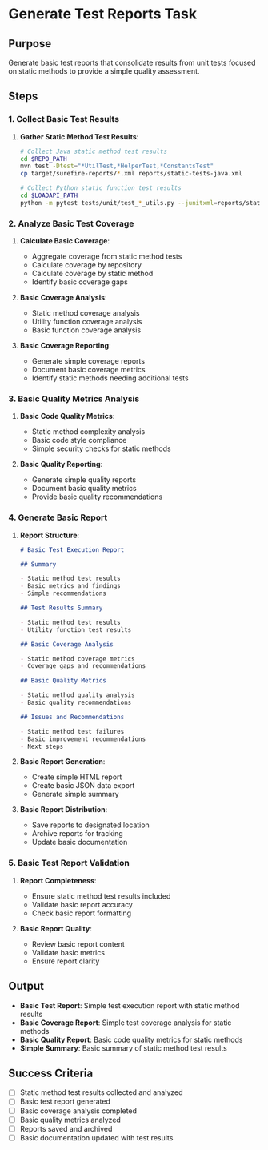 # Generate Test Reports Task

## Purpose

Generate basic test reports that consolidate results from unit tests focused on static methods to provide a simple quality assessment.

## Steps

### 1. Collect Basic Test Results

1. **Gather Static Method Test Results**:

   ```bash
   # Collect Java static method test results
   cd $REPO_PATH
   mvn test -Dtest="*UtilTest,*HelperTest,*ConstantsTest"
   cp target/surefire-reports/*.xml reports/static-tests-java.xml

   # Collect Python static function test results
   cd $LOADAPI_PATH
   python -m pytest tests/unit/test_*_utils.py --junitxml=reports/static-tests-python.xml
   ```

### 2. Analyze Basic Test Coverage

1. **Calculate Basic Coverage**:
   - Aggregate coverage from static method tests
   - Calculate coverage by repository
   - Calculate coverage by static method
   - Identify basic coverage gaps

2. **Basic Coverage Analysis**:
   - Static method coverage analysis
   - Utility function coverage analysis
   - Basic function coverage analysis

3. **Basic Coverage Reporting**:
   - Generate simple coverage reports
   - Document basic coverage metrics
   - Identify static methods needing additional tests

### 3. Basic Quality Metrics Analysis

1. **Basic Code Quality Metrics**:
   - Static method complexity analysis
   - Basic code style compliance
   - Simple security checks for static methods

2. **Basic Quality Reporting**:
   - Generate simple quality reports
   - Document basic quality metrics
   - Provide basic quality recommendations

### 4. Generate Basic Report

1. **Report Structure**:

   ```markdown
   # Basic Test Execution Report

   ## Summary

   - Static method test results
   - Basic metrics and findings
   - Simple recommendations

   ## Test Results Summary

   - Static method test results
   - Utility function test results

   ## Basic Coverage Analysis

   - Static method coverage metrics
   - Coverage gaps and recommendations

   ## Basic Quality Metrics

   - Static method quality analysis
   - Basic quality recommendations

   ## Issues and Recommendations

   - Static method test failures
   - Basic improvement recommendations
   - Next steps
   ```

2. **Basic Report Generation**:
   - Create simple HTML report
   - Create basic JSON data export
   - Generate simple summary

3. **Basic Report Distribution**:
   - Save reports to designated location
   - Archive reports for tracking
   - Update basic documentation

### 5. Basic Test Report Validation

1. **Report Completeness**:
   - Ensure static method test results included
   - Validate basic report accuracy
   - Check basic report formatting

2. **Basic Report Quality**:
   - Review basic report content
   - Validate basic metrics
   - Ensure report clarity

## Output

- **Basic Test Report**: Simple test execution report with static method results
- **Basic Coverage Report**: Simple test coverage analysis for static methods
- **Basic Quality Report**: Basic code quality metrics for static methods
- **Simple Summary**: Basic summary of static method test results

## Success Criteria

- [ ] Static method test results collected and analyzed
- [ ] Basic test report generated
- [ ] Basic coverage analysis completed
- [ ] Basic quality metrics analyzed
- [ ] Reports saved and archived
- [ ] Basic documentation updated with test results
